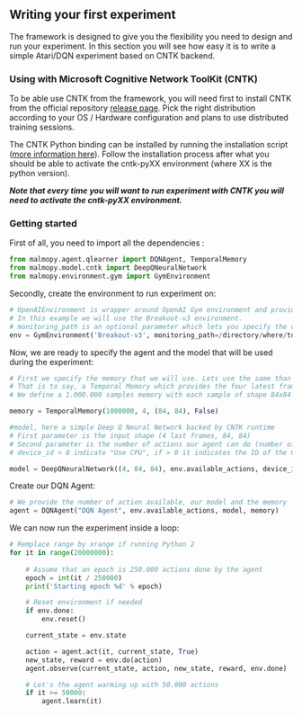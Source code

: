 ## Writing your first experiment

The framework is designed to give you the flexibility you need to design and run your experiment. 
In this section you will see how easy it is to write a simple Atari/DQN experiment based on CNTK backend.


### Using with Microsoft Cognitive Network ToolKit (CNTK)
To be able use CNTK from the framework, you will need first to install CNTK from the 
official repository [release page](https://github.com/Microsoft/CNTK/releases). Pick the 
right distribution according to your OS / Hardware configuration and plans to use distributed
training sessions.

The CNTK Python binding can be installed by running the installation script 
([more information here](https://github.com/Microsoft/CNTK/wiki/Setup-CNTK-on-your-machine)).
Follow the installation process after what you should be able to activate the cntk-pyXX environment
(where XX is the python version).  

___Note that every time you will want to run experiment with CNTK you will need to activate the cntk-pyXX environment.___

### Getting started

First of all, you need to import all the dependencies :  
```python
from malmopy.agent.qlearner import DQNAgent, TemporalMemory
from malmopy.model.cntk import DeepQNeuralNetwork
from malmopy.environment.gym import GymEnvironment 
```

Secondly, create the environment to run experiment on: 
```python
# OpenAIEnvironment is wrapper around OpenAI Gym environment and provides all methods/properties you need to interact with
# In this example we will use the Breakout-v3 environment.
# monitoring_path is an optional parameter which lets you specify the directory where records will be saved. 
env = GymEnvironment('Breakout-v3', monitoring_path=/directory/where/to/put/records)
```

Now, we are ready to specify the agent and the model that will be used during the experiment:
```python
# First we specify the memory that we will use. Lets use the same than the DeepMind's Nature Paper
# That is to say, a Temporal Memory which provides the four latest frames as input to our network
# We define a 1.000.000 samples memory with each sample of shape 84x84 and the latest 4 stacked frames 

memory = TemporalMemory(1000000, 4, (84, 84), False)
```

```python
#model, here a simple Deep Q Neural Network backed by CNTK runtime
# First parameter is the input shape (4 last frames, 84, 84)
# Second parameter is the number of actions our agent can do (number of neurons on the last layer)
# device_id < 0 indicate "Use CPU", if > 0 it indicates the ID of the GPU to use

model = DeepQNeuralNetwork((4, 84, 84), env.available_actions, device_id=-1)
```

Create our DQN Agent:
```python
# We provide the number of action available, our model and the memory
agent = DQNAgent("DQN Agent", env.available_actions, model, memory)
```

We can now run the experiment inside a loop:
```python
# Remplace range by xrange if running Python 2
for it in range(20000000):
    
    # Assume that an epoch is 250.000 actions done by the agent 
    epoch = int(it / 250000)
    print('Starting epoch %d' % epoch)

    # Reset environment if needed
    if env.done:
        env.reset()

    current_state = env.state

    action = agent.act(it, current_state, True)
    new_state, reward = env.do(action)
    agent.observe(current_state, action, new_state, reward, env.done)

    # Let's the agent warming up with 50.000 actions
    if it >= 50000:
        agent.learn(it)
```
